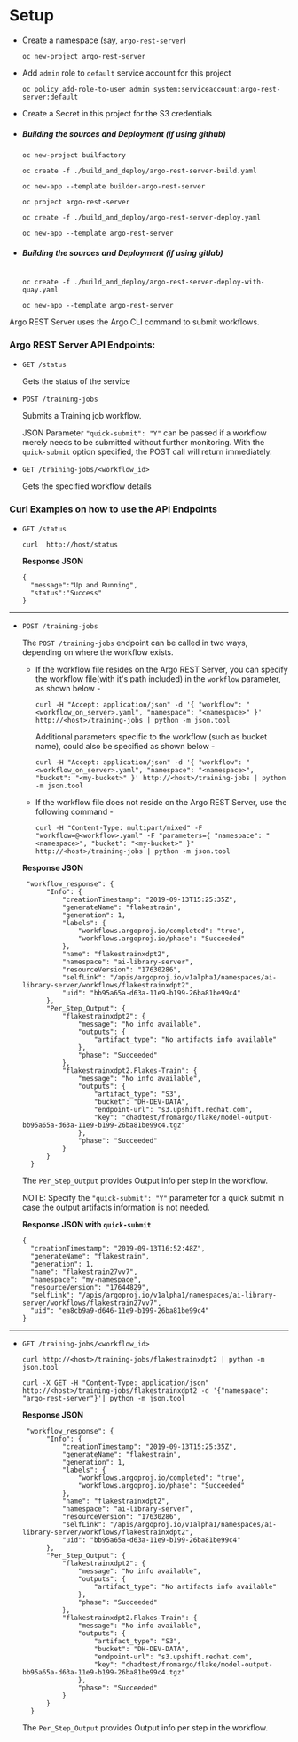 # Setup

- Create a namespace (say, `argo-rest-server`)
    
  `oc new-project argo-rest-server`
  
- Add `admin` role to `default` service account for this project

  `oc policy add-role-to-user admin system:serviceaccount:argo-rest-server:default`
  
- Create a Secret in this project for the S3 credentials


- ##### Building the sources and Deployment (if using github)

    ```
    oc new-project builfactory
    
    oc create -f ./build_and_deploy/argo-rest-server-build.yaml
    
    oc new-app --template builder-argo-rest-server
    
    oc project argo-rest-server
    
    oc create -f ./build_and_deploy/argo-rest-server-deploy.yaml
    
    oc new-app --template argo-rest-server
    
    ```
    
- ##### Building the sources and Deployment (if using gitlab)

    ```
    
    oc create -f ./build_and_deploy/argo-rest-server-deploy-with-quay.yaml
    
    oc new-app --template argo-rest-server
    
    ```    
    
Argo REST Server uses the Argo CLI command to submit workflows.


### Argo REST Server API Endpoints:
- `GET /status`

   Gets the status of the service
- `POST /training-jobs`

    Submits a Training job workflow.
    
    JSON Parameter `"quick-submit": "Y"` can be passed if a workflow merely needs to be submitted without further monitoring. With the `quick-submit` option specified, the POST call will return immediately.
    
- `GET /training-jobs/<workflow_id>`

    Gets the specified workflow details
    
    
      
### Curl Examples on how to use the API Endpoints

- `GET /status`

  `curl  http://host/status`
  
  **Response JSON**
  
  ```
  {
    "message":"Up and Running",
    "status":"Success"
  }
  ```
  
---------

- `POST /training-jobs`

    The `POST /training-jobs` endpoint can be called in two ways, depending on where the workflow exists.
    
    - If the workflow file resides on the Argo REST Server, you can specify the workflow file(with it's path included) in the `workflow` parameter, as shown below -
    
        ```
        curl -H "Accept: application/json" -d '{ "workflow": "<workflow_on_server>.yaml", "namespace": "<namespace>" }' http://<host>/training-jobs | python -m json.tool
        ```
        
        Additional parameters specific to the workflow (such as bucket name), could also be specified as shown below -
        ```
        curl -H "Accept: application/json" -d '{ "workflow": "<workflow_on_server>.yaml", "namespace": "<namespace>", "bucket": "<my-bucket>" }' http://<host>/training-jobs | python -m json.tool
        ```
    
    - If the workflow file does not reside on the Argo REST Server, use the following command -
    
        ```
        curl -H "Content-Type: multipart/mixed" -F "workflow=@<workflow>.yaml" -F "parameters={ "namespace": "<namespace>", "bucket": "<my-bucket>" }" http://<host>/training-jobs | python -m json.tool
        ```

    **Response JSON**
  
  ```
   "workflow_response": {
        "Info": {
            "creationTimestamp": "2019-09-13T15:25:35Z",
            "generateName": "flakestrain",
            "generation": 1,
            "labels": {
                "workflows.argoproj.io/completed": "true",
                "workflows.argoproj.io/phase": "Succeeded"
            },
            "name": "flakestrainxdpt2",
            "namespace": "ai-library-server",
            "resourceVersion": "17630286",
            "selfLink": "/apis/argoproj.io/v1alpha1/namespaces/ai-library-server/workflows/flakestrainxdpt2",
            "uid": "bb95a65a-d63a-11e9-b199-26ba81be99c4"
        },
        "Per_Step_Output": {
            "flakestrainxdpt2": {
                "message": "No info available",
                "outputs": {
                    "artifact_type": "No artifacts info available"
                },
                "phase": "Succeeded"
            },
            "flakestrainxdpt2.Flakes-Train": {
                "message": "No info available",
                "outputs": {
                    "artifact_type": "S3",
                    "bucket": "DH-DEV-DATA",
                    "endpoint-url": "s3.upshift.redhat.com",
                    "key": "chadtest/fromargo/flake/model-output-bb95a65a-d63a-11e9-b199-26ba81be99c4.tgz"
                },
                "phase": "Succeeded"
            }
        }
    }
  ```
  
  The `Per_Step_Output` provides Output info per step in the workflow.
  
    NOTE: Specify the `"quick-submit": "Y"` parameter for a quick submit in case the output artifacts information is not needed. 
            
    **Response JSON with `quick-submit`**
  
  ```
  {
    "creationTimestamp": "2019-09-13T16:52:48Z",
    "generateName": "flakestrain",
    "generation": 1,
    "name": "flakestrain27vv7",
    "namespace": "my-namespace",
    "resourceVersion": "17644829",
    "selfLink": "/apis/argoproj.io/v1alpha1/namespaces/ai-library-server/workflows/flakestrain27vv7",
    "uid": "ea8cb9a9-d646-11e9-b199-26ba81be99c4"
  }
  ```  
        
-----        
- `GET /training-jobs/<workflow_id>` 
    
    ```
    curl http://<host>/training-jobs/flakestrainxdpt2 | python -m json.tool
    ```
    
    ```
    curl -X GET -H "Content-Type: application/json" http://<host>/training-jobs/flakestrainxdpt2 -d '{"namespace": "argo-rest-server"}'| python -m json.tool
    ```
    
    **Response JSON**
  
  ```
   "workflow_response": {
        "Info": {
            "creationTimestamp": "2019-09-13T15:25:35Z",
            "generateName": "flakestrain",
            "generation": 1,
            "labels": {
                "workflows.argoproj.io/completed": "true",
                "workflows.argoproj.io/phase": "Succeeded"
            },
            "name": "flakestrainxdpt2",
            "namespace": "ai-library-server",
            "resourceVersion": "17630286",
            "selfLink": "/apis/argoproj.io/v1alpha1/namespaces/ai-library-server/workflows/flakestrainxdpt2",
            "uid": "bb95a65a-d63a-11e9-b199-26ba81be99c4"
        },
        "Per_Step_Output": {
            "flakestrainxdpt2": {
                "message": "No info available",
                "outputs": {
                    "artifact_type": "No artifacts info available"
                },
                "phase": "Succeeded"
            },
            "flakestrainxdpt2.Flakes-Train": {
                "message": "No info available",
                "outputs": {
                    "artifact_type": "S3",
                    "bucket": "DH-DEV-DATA",
                    "endpoint-url": "s3.upshift.redhat.com",
                    "key": "chadtest/fromargo/flake/model-output-bb95a65a-d63a-11e9-b199-26ba81be99c4.tgz"
                },
                "phase": "Succeeded"
            }
        }
    }
  ```
  
  The `Per_Step_Output` provides Output info per step in the workflow.
